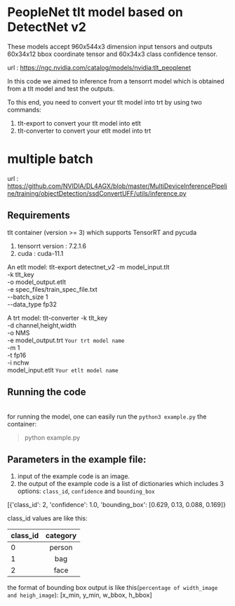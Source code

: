 # PeopleNet tlt model based on DetectNet v2
These models accept 960x544x3 dimension input tensors and outputs 60x34x12 bbox coordinate tensor and 60x34x3 class confidence tensor.

url : https://ngc.nvidia.com/catalog/models/nvidia:tlt_peoplenet

In this code we aimed to inference from a tensorrt model which is obtained from a tlt model and test the outputs.

To this end, you need to convert your tlt model into trt by using two commands:
1. tlt-export to convert your tlt model into etlt
2. tlt-converter to convert your etlt model into trt

# multiple batch
url : https://github.com/NVIDIA/DL4AGX/blob/master/MultiDeviceInferencePipeline/training/objectDetection/ssdConvertUFF/utils/inference.py

## Requirements
tlt container (version >= 3) which supports TensorRT and pycuda
1. tensorrt version : 7.2.1.6
2. cuda : cuda-11.1

An etlt model:
tlt-export detectnet_v2 -m model_input.tlt \
                -k tlt_key \
                -o model_output.etlt \
                -e spec_files/train_spec_file.txt \
                --batch_size 1 \
                --data_type fp32

A trt model:
tlt-converter -k tlt_key \
               -d channel,height,width \
               -o NMS \
               -e model_output.trt `Your trt model name` \
               -m 1 \
               -t fp16 \
               -i nchw \
               model_input.etlt  `Your etlt model name`

## Running the code
<br>for running the model, one can easily run the `python3 example.py` the container:
>python example.py


## Parameters in the example file:

1. input of the example code is an image.
2. the output of the example code is a list of dictionaries which includes 3 options:
`class_id`, `confidence` and `bounding_box`

[{'class_id': 2, 'confidence': 1.0, 'bounding_box': [0.629, 0.13, 0.088, 0.169]}

class_id values are like this:

|   class_id  |    category  |
|:------------| :-----------:|
|      0      |     person   |
|      1      |     bag      |
|      2      |     face     |

the format of bounding box output is like this(`percentage of width_image and heigh_image`):
[x_min, y_min, w_bbox, h_bbox]